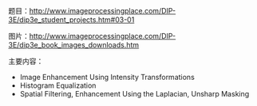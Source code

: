 题目：http://www.imageprocessingplace.com/DIP-3E/dip3e_student_projects.htm#03-01

图片：http://www.imageprocessingplace.com/DIP-3E/dip3e_book_images_downloads.htm

主要内容：

* Image Enhancement Using Intensity Transformations
* Histogram Equalization
* Spatial Filtering, Enhancement Using the Laplacian, Unsharp Masking